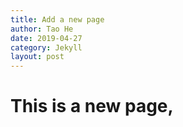 ```yaml
---
title: Add a new page
author: Tao He
date: 2019-04-27
category: Jekyll
layout: post
---
```

# This is a new page, 